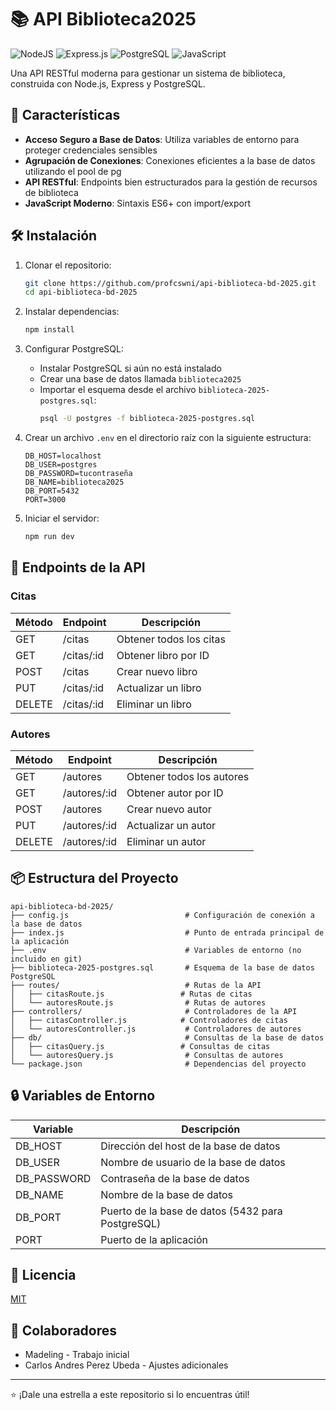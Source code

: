 # 📚 API Biblioteca2025

![NodeJS](https://img.shields.io/badge/node.js-6DA55F?style=for-the-badge&logo=node.js&logoColor=white)
![Express.js](https://img.shields.io/badge/express.js-%23404d59.svg?style=for-the-badge&logo=express&logoColor=%2361DAFB)
![PostgreSQL](https://img.shields.io/badge/postgresql-%23316192.svg?style=for-the-badge&logo=postgresql&logoColor=white)
![JavaScript](https://img.shields.io/badge/javascript-%23323330.svg?style=for-the-badge&logo=javascript&logoColor=%23F7DF1E)

Una API RESTful moderna para gestionar un sistema de biblioteca, construida con Node.js, Express y PostgreSQL.

## 🚀 Características

- **Acceso Seguro a Base de Datos**: Utiliza variables de entorno para proteger credenciales sensibles
- **Agrupación de Conexiones**: Conexiones eficientes a la base de datos utilizando el pool de pg
- **API RESTful**: Endpoints bien estructurados para la gestión de recursos de biblioteca
- **JavaScript Moderno**: Sintaxis ES6+ con import/export

## 🛠️ Instalación

1. Clonar el repositorio:
   ```bash
   git clone https://github.com/profcswni/api-biblioteca-bd-2025.git
   cd api-biblioteca-bd-2025
   ```

2. Instalar dependencias:
   ```bash
   npm install
   ```

3. Configurar PostgreSQL:
   - Instalar PostgreSQL si aún no está instalado
   - Crear una base de datos llamada `biblioteca2025`
   - Importar el esquema desde el archivo `biblioteca-2025-postgres.sql`:
     ```bash
     psql -U postgres -f biblioteca-2025-postgres.sql
     ```

4. Crear un archivo `.env` en el directorio raíz con la siguiente estructura:
   ```
   DB_HOST=localhost
   DB_USER=postgres
   DB_PASSWORD=tucontraseña
   DB_NAME=biblioteca2025
   DB_PORT=5432
   PORT=3000
   ```

5. Iniciar el servidor:
   ```bash
   npm run dev
   ```

## 🔌 Endpoints de la API

### Citas

| Método | Endpoint | Descripción |
|--------|----------|-------------|
| GET    | /citas  | Obtener todos los citas |
| GET    | /citas/:id | Obtener libro por ID |
| POST   | /citas  | Crear nuevo libro |
| PUT    | /citas/:id | Actualizar un libro |
| DELETE | /citas/:id | Eliminar un libro |

### Autores

| Método | Endpoint | Descripción |
|--------|----------|-------------|
| GET    | /autores  | Obtener todos los autores |
| GET    | /autores/:id | Obtener autor por ID |
| POST   | /autores  | Crear nuevo autor |
| PUT    | /autores/:id | Actualizar un autor |
| DELETE | /autores/:id | Eliminar un autor |

## 📦 Estructura del Proyecto

```
api-biblioteca-bd-2025/
├── config.js                          # Configuración de conexión a la base de datos
├── index.js                           # Punto de entrada principal de la aplicación
├── .env                               # Variables de entorno (no incluido en git)
├── biblioteca-2025-postgres.sql       # Esquema de la base de datos PostgreSQL
├── routes/                            # Rutas de la API 
│   ├── citasRoute.js                 # Rutas de citas
│   └── autoresRoute.js                # Rutas de autores
├── controllers/                       # Controladores de la API
│   ├── citasController.js            # Controladores de citas
│   └── autoresController.js           # Controladores de autores
├── db/                                # Consultas de la base de datos
│   ├── citasQuery.js                 # Consultas de citas
│   └── autoresQuery.js                # Consultas de autores
└── package.json                       # Dependencias del proyecto
```

## 🔒 Variables de Entorno

| Variable | Descripción |
|----------|-------------|
| DB_HOST  | Dirección del host de la base de datos |
| DB_USER  | Nombre de usuario de la base de datos |
| DB_PASSWORD | Contraseña de la base de datos |
| DB_NAME  | Nombre de la base de datos |
| DB_PORT  | Puerto de la base de datos (5432 para PostgreSQL) |
| PORT     | Puerto de la aplicación |

## 📝 Licencia

[MIT](./LICENSE)

## 👥 Colaboradores

- Madeling - Trabajo inicial
- Carlos Andres Perez Ubeda - Ajustes adicionales

---

⭐️ ¡Dale una estrella a este repositorio si lo encuentras útil! 